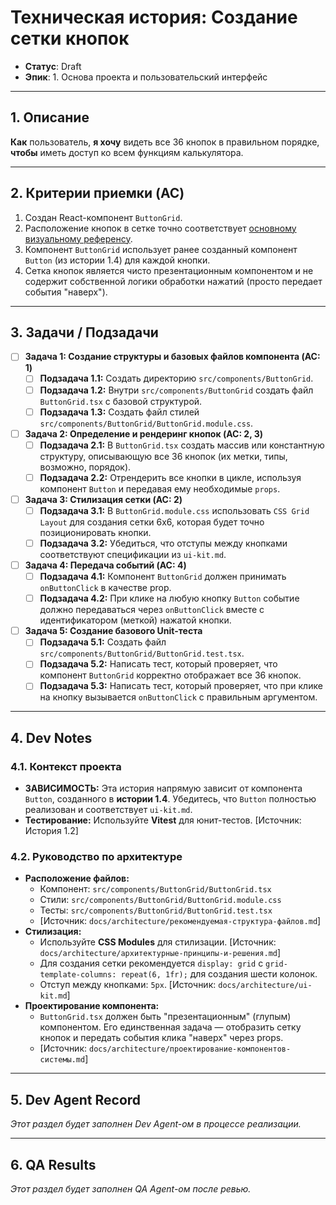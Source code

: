 # Техническая история: Создание сетки кнопок

- **Статус**: Draft
- **Эпик**: 1. Основа проекта и пользовательский интерфейс

---

## 1. Описание

**Как** пользователь, **я хочу** видеть все 36 кнопок в правильном порядке, **чтобы** иметь доступ ко всем функциям калькулятора.

---

## 2. Критерии приемки (AC)

1.  Создан React-компонент `ButtonGrid`.
2.  Расположение кнопок в сетке точно соответствует [основному визуальному референсу](../references/elektronika-s3-15-main-reference.png).
3.  Компонент `ButtonGrid` использует ранее созданный компонент `Button` (из истории 1.4) для каждой кнопки.
4.  Сетка кнопок является чисто презентационным компонентом и не содержит собственной логики обработки нажатий (просто передает события "наверх").

---

## 3. Задачи / Подзадачи

- [ ] **Задача 1: Создание структуры и базовых файлов компонента (AC: 1)**
    - [ ] **Подзадача 1.1:** Создать директорию `src/components/ButtonGrid`.
    - [ ] **Подзадача 1.2:** Внутри `src/components/ButtonGrid` создать файл `ButtonGrid.tsx` с базовой структурой.
    - [ ] **Подзадача 1.3:** Создать файл стилей `src/components/ButtonGrid/ButtonGrid.module.css`.

- [ ] **Задача 2: Определение и рендеринг кнопок (AC: 2, 3)**
    - [ ] **Подзадача 2.1:** В `ButtonGrid.tsx` создать массив или константную структуру, описывающую все 36 кнопок (их метки, типы, возможно, порядок).
    - [ ] **Подзадача 2.2:** Отрендерить все кнопки в цикле, используя компонент `Button` и передавая ему необходимые `props`.

- [ ] **Задача 3: Стилизация сетки (AC: 2)**
    - [ ] **Подзадача 3.1:** В `ButtonGrid.module.css` использовать `CSS Grid Layout` для создания сетки 6x6, которая будет точно позиционировать кнопки.
    - [ ] **Подзадача 3.2:** Убедиться, что отступы между кнопками соответствуют спецификации из `ui-kit.md`.

- [ ] **Задача 4: Передача событий (AC: 4)**
    - [ ] **Подзадача 4.1:** Компонент `ButtonGrid` должен принимать `onButtonClick` в качестве prop.
    - [ ] **Подзадача 4.2:** При клике на любую кнопку `Button` событие должно передаваться через `onButtonClick` вместе с идентификатором (меткой) нажатой кнопки.

- [ ] **Задача 5: Создание базового Unit-теста**
    - [ ] **Подзадача 5.1:** Создать файл `src/components/ButtonGrid/ButtonGrid.test.tsx`.
    - [ ] **Подзадача 5.2:** Написать тест, который проверяет, что компонент `ButtonGrid` корректно отображает все 36 кнопок.
    - [ ] **Подзадача 5.3:** Написать тест, который проверяет, что при клике на кнопку вызывается `onButtonClick` с правильным аргументом.

---

## 4. Dev Notes

### 4.1. Контекст проекта

- **ЗАВИСИМОСТЬ:** Эта история напрямую зависит от компонента `Button`, созданного в **истории 1.4**. Убедитесь, что `Button` полностью реализован и соответствует `ui-kit.md`.
- **Тестирование:** Используйте **Vitest** для юнит-тестов. [Источник: История 1.2]

### 4.2. Руководство по архитектуре

- **Расположение файлов:**
    -   Компонент: `src/components/ButtonGrid/ButtonGrid.tsx`
    -   Стили: `src/components/ButtonGrid/ButtonGrid.module.css`
    -   Тесты: `src/components/ButtonGrid/ButtonGrid.test.tsx`
    -   [Источник: `docs/architecture/рекомендуемая-структура-файлов.md`]
- **Стилизация:**
    -   Используйте **CSS Modules** для стилизации. [Источник: `docs/architecture/архитектурные-принципы-и-решения.md`]
    -   Для создания сетки рекомендуется `display: grid` с `grid-template-columns: repeat(6, 1fr);` для создания шести колонок.
    -   Отступ между кнопками: `5px`. [Источник: `docs/architecture/ui-kit.md`]
- **Проектирование компонента:**
    -   `ButtonGrid.tsx` должен быть "презентационным" (глупым) компонентом. Его единственная задача — отобразить сетку кнопок и передать события клика "наверх" через props.
    -   [Источник: `docs/architecture/проектирование-компонентов-системы.md`]

---

## 5. Dev Agent Record

*Этот раздел будет заполнен Dev Agent-ом в процессе реализации.*

---

## 6. QA Results

*Этот раздел будет заполнен QA Agent-ом после ревью.*
